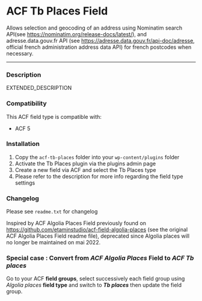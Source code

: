# ACF Tb Places Field

Allows selection and geocoding of an address using Nominatim search API(see https://nominatim.org/release-docs/latest/), and adresse.data.gouv.fr API (see https://adresse.data.gouv.fr/api-doc/adresse, official french administration address data API) for french postcodes when necessary.

-----------------------

### Description

EXTENDED_DESCRIPTION

### Compatibility

This ACF field type is compatible with:
* ACF 5

### Installation

1. Copy the `acf-tb-places` folder into your `wp-content/plugins` folder
2. Activate the Tb Places plugin via the plugins admin page
3. Create a new field via ACF and select the Tb Places type
4. Please refer to the description for more info regarding the field type settings

### Changelog
Please see `readme.txt` for changelog

Inspired by ACF Algolia Places Field previously found on https://github.com/etaminstudio/acf-field-algolia-places (see the original ACF Algolia Places Field readme file), deprecated since Algolia places will no longer be maintained on mai 2022.

### Special case : Convert from _ACF Algolia Places_ Field to _ACF Tb places_

Go to your ACF **field groups**, select successively each field group using _Algolia places_ **field type** and switch to ***Tb places*** then update the field group.
